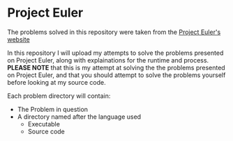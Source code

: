 # Project Euler

The problems solved in this repository were taken from the [Project Euler's website](https://projecteuler.net)

In this repository I will upload my attempts to solve the problems presented on Project Euler, along with explainations for the runtime and process. **PLEASE NOTE** that this is my attempt at solving the the problems presented on Project Euler, and that you should attempt to solve the problems yourself before looking at my source code. 

Each problem directory will contain:

- The Problem in question
- A directory named after the language used
  - Executable
  - Source code